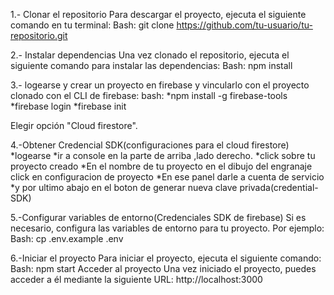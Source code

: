 1.- Clonar el repositorio
Para descargar el proyecto, ejecuta el siguiente comando en tu terminal:
Bash:
git clone https://github.com/tu-usuario/tu-repositorio.git

2.- Instalar dependencias
Una vez clonado el repositorio, ejecuta el siguiente comando para instalar las dependencias:
Bash:
npm install

3.- logearse y crear un proyecto en firebase y vincularlo con el proyecto clonado
con el CLI de firebase:
bash:
 *npm install -g firebase-tools
 *firebase login
 *firebase init
 
Elegir opción "Cloud firestore".

4.-Obtener Credencial SDK(configuraciones para el cloud firestore)
   *logearse
   *ir a console en la parte de arriba ,lado derecho.
   *click sobre tu proyecto creado
   *En el nombre de tu proyecto en el dibujo del engranaje click en configuracion de proyecto
   *En ese panel darle a cuenta de servicio
   *y por ultimo abajo en el boton de generar nueva clave privada(credential- SDK)

5.-Configurar variables de entorno(Credenciales SDK de firebase)
Si es necesario, configura las variables de entorno para tu proyecto. Por ejemplo:
Bash:
cp .env.example .env

6.-Iniciar el proyecto
Para iniciar el proyecto, ejecuta el siguiente comando:
Bash:
npm start
Acceder al proyecto
Una vez iniciado el proyecto, puedes acceder a él mediante la siguiente URL:
http://localhost:3000
